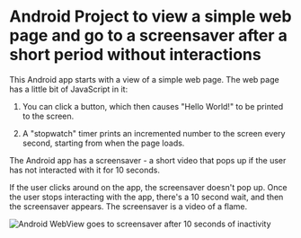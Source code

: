 # Android Project to view a simple web page and go to a screensaver after a short period without interactions

This Android app starts with a view of a simple web page. The web page has a little bit of JavaScript in it:

1. You can click a button, which then causes "Hello World!" to be printed to the screen.

2. A "stopwatch" timer prints an incremented number to the screen every second, starting from when the page loads.

The Android app has a screensaver - a short video that pops up if the user has not interacted with it for 10 seconds.

If the user clicks around on the app, the screensaver doesn't pop up. Once the user stops interacting with the app, there's a 10 second wait, and then the screensaver appears. The screensaver is a video of a flame.

![Android WebView goes to screensaver after 10 seconds of inactivity](https://raw.githubusercontent.com/fullStackOasis/android-webview-screensaver-ontouch/master/webview-screensaver-ontouch.gif)